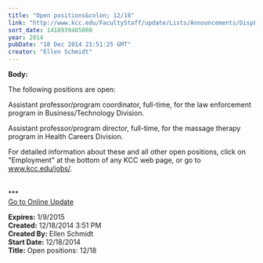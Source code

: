 ```yaml
---
title: "Open positions&colon; 12/18"
link: "http://www.kcc.edu/FacultyStaff/update/Lists/Announcements/DispForm.aspx?ID=1780"
sort_date: 1418939485000
year: 2014
pubDate: "18 Dec 2014 21:51:25 GMT"
creator: "Ellen Schmidt"
---
```


<div><b>Body:</b> <div class="ExternalClass647FB8A628EB427CAA114DB9653E3B20"><p>The following positions are open:</p>
<p>Assistant professor/program coordinator, full-time, for the law enforcement program in Business/Technology Division.</p>
<p>Assistant professor/program director, full-time, for the massage therapy program in Health Careers Division.</p>
<p>For detailed information about these and all other open positions, click on &quot;Employment&quot; at the bottom of any KCC web page, or go to <a href="/jobs/">www.kcc.edu/jobs/</a>.<br />​<br /><br />***<br /><a href="/update">Go to Online Update</a><br /></p></div></div>
<div><b>Expires:</b> 1/9/2015</div>
<div><b>Created:</b> 12/18/2014 3:51 PM</div>
<div><b>Created By:</b> Ellen Schmidt</div>
<div><b>Start Date:</b> 12/18/2014</div>
<div><b>Title:</b> Open positions: 12/18</div>
